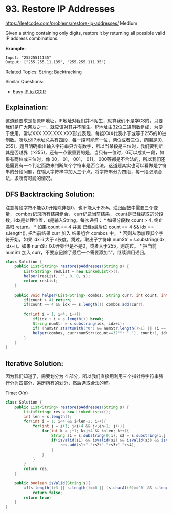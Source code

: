 # 93. Restore IP Addresses
<https://leetcode.com/problems/restore-ip-addresses/>
Medium

Given a string containing only digits, restore it by returning all possible valid IP address combinations.

**Example:**

    Input: "25525511135"
    Output: ["255.255.11.135", "255.255.111.35"]

Related Topics: String; Backtracking

Similar Questions:
* Easy [IP to CDIR](https://leetcode.com/problems/ip-to-cidr/)

## Explaination: 
这道题要求是复原IP地址，IP地址对我们并不陌生，就算我们不是学CS的，只要我们是广大网友之一，就应该对其并不陌生。IP地址由32位二进制数组成，为便于使用，常以XXX.XXX.XXX.XXX形式表现，每组XXX代表小于或等于255的10进制数。所以说IP地址总共有四段，每一段可能有一位，两位或者三位，范围是[0, 255]，题目明确指出输入字符串只含有数字，所以当某段是三位时，我们要判断其是否越界（>255)，还有一点很重要的是，当只有一位时，0可以成某一段，如果有两位或三位时，像 00， 01， 001， 011， 000等都是不合法的，所以我们还是需要有一个判定函数来判断某个字符串是否合法。这道题其实也可以看做是字符串的分段问题，在输入字符串中加入三个点，将字符串分为四段，每一段必须合法，求所有可能的情况。

## DFS Backtracking Solution: 
注意每段字符不能以0开始除非是0，也不能大于255。递归函数中需要三个变量， combos记录所有结果组合， curr记录当前结果， count是已经提取的分段数，idx是处理位置，s是输入String。每次递归：
    * 如果分段数 count > 4, 终止递归 return。
    * 如果 count == 4 并且 已经s最后位 count == 4 && idx == s.length(), 把当前结果 curr 加入 结果组合 combos 中。
    * 否则从添加1到3个字符开始，如果 idx+i 大于 s长度，跳过。取出子字符串 numStr = s.substring(idx, idx+i)。如果 numStr 以0开始但是不是0，或者大于255，则跳过。
    * 把当前 numStr 加入 curr，不要忘记除了最后一个需要添加"."。继续调用递归。

```java
class Solution {
    public List<String> restoreIpAddresses(String s) {
        List<String> resList = new LinkedList<>();
        helper(resList, "", 0, 0, s);
        return resList;
    }
    
    public void helper(List<String> combos, String curr, int count, int idx, String s){
        if(count > 4) return;
        if(count == 4 && idx == s.length()) combos.add(curr);
        
        for(int i = 1; i<4; i++){
            if(idx + i > s.length()) break;
            String numStr = s.substring(idx, idx+i);
            if( (numStr.startsWith("0") && numStr.length()>1) || (i == 3 && Integer.parseInt(numStr) > 255) ) continue;
            helper(combos, curr+numStr+(count==3?"": "."), count+1, idx+i, s);
        }
    }
}
```


## Iterative Solution: 
因为我们知道了，需要划分为 4 部分，所以我们直接用利用三个指针将字符串强行分为四部分，遍历所有的划分，然后选取合法的解。

Time: O(n)

```java
class Solution {
    public List<String> restoreIpAddresses(String s) {
        List<String> res = new LinkedList<>();
        int len = s.length();
        for(int i = 1; i<4 && i<len-2; i++){
            for(int j = i+1; j<i+4 && j<len-1; j++){
                for(int k = j+1; k<j+4 && k<len; k++){
                    String s1 = s.substring(0,i), s2 = s.substring(i,j), s3 = s.substring(j,k), s4 = s.substring(k, len);
                    if(isValid(s1) && isValid(s2) && isValid(s3) && isValid(s4)){
                        res.add(s1+"."+s2+"."+s3+"."+s4);
                    }
                }
            }
        }
        return res;
    }
    
    public boolean isValid(String s){
        if(s.length()>3 || s.length()==0 || (s.charAt(0)=='0' && s.length()>1) || Integer.parseInt(s)>255)
            return false;
        return true;
    }
}
```